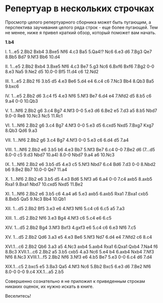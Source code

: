 # Репертуар в нескольких строчках

Просмотр целого репертуарного сборника может быть пугающим, а перспектива заучивания целого ряда строк - еще более пугающей. Тем не менее, ниже я привел краткий обзор, который поможет вам начать.

**1.b4**

I. 1...e5 2.Bb2 Bxb4 3.Bxe5 Nf6 4.c3 Ba5 5.Qa4!? Nc6 6.e3 d6 7.Bg3 Qe7 8.Bb5 Bd7 9.Nf3 Bb6 10.d4

II. 1...e5 2.Bb2 Bxb4 3.Bxe5 Nf6 4.c3 Be7 5.g3 Nc6 6.Bxf6 Bxf6 7.Bg2 0-0 8.e3 Na5 9.Ne2 d5 10.0-0 Bf5 11.d4 c6 12.Nd2

III. 1...e5 2.Bb2 f6 3.b5 d5 4.e3 Be6 5.d4 e4 6.c4 c6 7.Nc3 Bb4 8.Qb3 Ba5 9.bxc6

IV. 1...e5 2.Bb2 d6 3.c4 f5 4.e3 Nf6 5.Nf3 Be7 6.d4 e4 7.Nfd2 d5 8.b5 c6 9.a4 0-0 10.Qb3

V. 1...Nf6 2.Bb2 g6 3.c4 Bg7 4.Nf3 0-0 5.e3 d6 6.Be2 e5 7.d3 a5 8.b5 Nbd7 9.0-0 Re8 10.Nc3 Nc5 11.Rc1

VI. 1...Nf6 2.Bb2 g6 3.c4 Bg7 4.Nf3 0-0 5.e3 d5 6.cxd5 Nxd5 7.Bxg7 Kxg7 8.Qb3 Qd6 9.a3

VII. 1...Nf6 2.Bb2 g6 3.c4 Bg7 4.Nf3 0-0 5.e3 c6 6.d4 d5 7.a4

VIII. 1...Nf6 2.Bb2 e6 3.b5 b6 4.e3 Bb7 5.Nf3 Be7 6.c4 0-0 7.Be2 d6 (7...d5 8.0-0 c5 9.d3 Nbd7 10.a4) 8.0-0 Nbd7 9.a4 a6 10.Nc3

IX. 1...Nf6 2.Bb2 e6 3.b5 d5 4.e3 c5 5.Nf3 Nbd7 6.c4 Bd6 7.d3 0-0 8.Nbd2 b6 9.Be2 Bb7 10.0-0
Qe7 11.a4

X. 1...Nf6 2.Bb2 e6 3.b5 d5 4.e3 Bd6 5.Nf3 a6 6.a4 0-0 7.c4 axb5 8.axb5 Rxa1 9.Bxa1 Nbd7 10.cxd5 Nxd5 11.Be2

XI. 1...Nf6 2.Bb2 e6 3.b5 c6 4.a4 a6 5.e3 axb5 6.axb5 Rxa1 7.Bxa1 cxb5 8.Bxb5 Qa5 9.Nc3 Bb4 10.Qb1

XII. 1...d5 2.Bb2 Bf5 3.e3 e6 4.Nf3 Nf6 5.c4 c6 6.c5 a5 7.a3

XIII. 1...d5 2.Bb2 Nf6 3.e3 Bg4 4.Nf3 c6 5.c4 e6 6.c5

XIV. 1...d5 2.Bb2 Bg4 3.Nf3 Bxf3 4.gxf3 e6 5.c4 c6 6.e3 Nf6 7.c5

XV. 1...d5 2.Bb2 Qd6 3.a3 e5 4.e3 Be6 5.Nf3 Nd7 6.d4 e4 7.Nfd2 c6 8.c4

XVI.1...c6 2.Bb2 Qb6 3.a3 a5 4.Nc3 axb4 5.axb4 Rxa1 6.Qxa1 Qxb4 7.Na4 f6 8.Bc3 XVII.1...c6 2.Bb2 a5 3.b5 cxb5 4.a3 Nc6 5.e4 b4 6.axb4 Nxb4 7.Nf3 Nf6 8.Nc3 XVIII.1...f5 2.Bb2 Nf6 3.Nf3 e6 4.b5 Be7 5.e3 0-0 6.c4 d6 7.d4

XIX.1...c5 2.bxc5 e5 3.Ba3 Qa5 4.Nf3 Nc6 5.Bb2 Bxc5 6.e3 d6 7.Be2 Nf6 8.0-0 0-0 9.c4 XX.1...a5 2.b5

Совершенно сознательно я не приложил к приведенным строкам никаких оценок, их нужно искать в книге.

Веселитесь!
